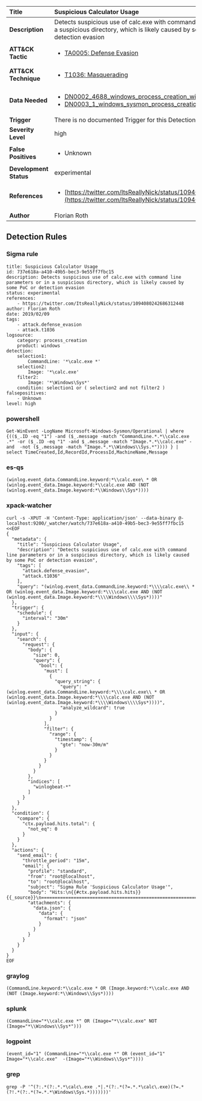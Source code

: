 | Title                    | Suspicious Calculator Usage       |
|:-------------------------|:------------------|
| **Description**          | Detects suspicious use of calc.exe with command line parameters or in a suspicious directory, which is likely caused by some PoC or detection evasion |
| **ATT&amp;CK Tactic**    |  <ul><li>[TA0005: Defense Evasion](https://attack.mitre.org/tactics/TA0005)</li></ul>  |
| **ATT&amp;CK Technique** | <ul><li>[T1036: Masquerading](https://attack.mitre.org/techniques/T1036)</li></ul>  |
| **Data Needed**          | <ul><li>[DN0002_4688_windows_process_creation_with_commandline](../Data_Needed/DN0002_4688_windows_process_creation_with_commandline.md)</li><li>[DN0003_1_windows_sysmon_process_creation](../Data_Needed/DN0003_1_windows_sysmon_process_creation.md)</li></ul>  |
| **Trigger**              |  There is no documented Trigger for this Detection Rule yet  |
| **Severity Level**       | high |
| **False Positives**      | <ul><li>Unknown</li></ul>  |
| **Development Status**   | experimental |
| **References**           | <ul><li>[https://twitter.com/ItsReallyNick/status/1094080242686312448](https://twitter.com/ItsReallyNick/status/1094080242686312448)</li></ul>  |
| **Author**               | Florian Roth |


## Detection Rules

### Sigma rule

```
title: Suspicious Calculator Usage
id: 737e618a-a410-49b5-bec3-9e55ff7fbc15
description: Detects suspicious use of calc.exe with command line parameters or in a suspicious directory, which is likely caused by some PoC or detection evasion
status: experimental
references:
    - https://twitter.com/ItsReallyNick/status/1094080242686312448
author: Florian Roth
date: 2019/02/09
tags:
    - attack.defense_evasion
    - attack.t1036
logsource:
    category: process_creation
    product: windows
detection:
    selection1:
        CommandLine: '*\calc.exe *'
    selection2:
        Image: '*\calc.exe'
    filter2:
        Image: '*\Windows\Sys*'
    condition: selection1 or ( selection2 and not filter2 )
falsepositives:
    - Unknown
level: high

```





### powershell
    
```
Get-WinEvent -LogName Microsoft-Windows-Sysmon/Operational | where {(($_.ID -eq "1") -and ($_.message -match "CommandLine.*.*\\calc.exe .*" -or ($_.ID -eq "1" -and $_.message -match "Image.*.*\\calc.exe" -and  -not ($_.message -match "Image.*.*\\Windows\\Sys.*")))) } | select TimeCreated,Id,RecordId,ProcessId,MachineName,Message
```


### es-qs
    
```
(winlog.event_data.CommandLine.keyword:*\\calc.exe\ * OR (winlog.event_data.Image.keyword:*\\calc.exe AND (NOT (winlog.event_data.Image.keyword:*\\Windows\\Sys*))))
```


### xpack-watcher
    
```
curl -s -XPUT -H 'Content-Type: application/json' --data-binary @- localhost:9200/_watcher/watch/737e618a-a410-49b5-bec3-9e55ff7fbc15 <<EOF
{
  "metadata": {
    "title": "Suspicious Calculator Usage",
    "description": "Detects suspicious use of calc.exe with command line parameters or in a suspicious directory, which is likely caused by some PoC or detection evasion",
    "tags": [
      "attack.defense_evasion",
      "attack.t1036"
    ],
    "query": "(winlog.event_data.CommandLine.keyword:*\\\\calc.exe\\ * OR (winlog.event_data.Image.keyword:*\\\\calc.exe AND (NOT (winlog.event_data.Image.keyword:*\\\\Windows\\\\Sys*))))"
  },
  "trigger": {
    "schedule": {
      "interval": "30m"
    }
  },
  "input": {
    "search": {
      "request": {
        "body": {
          "size": 0,
          "query": {
            "bool": {
              "must": [
                {
                  "query_string": {
                    "query": "(winlog.event_data.CommandLine.keyword:*\\\\calc.exe\\ * OR (winlog.event_data.Image.keyword:*\\\\calc.exe AND (NOT (winlog.event_data.Image.keyword:*\\\\Windows\\\\Sys*))))",
                    "analyze_wildcard": true
                  }
                }
              ],
              "filter": {
                "range": {
                  "timestamp": {
                    "gte": "now-30m/m"
                  }
                }
              }
            }
          }
        },
        "indices": [
          "winlogbeat-*"
        ]
      }
    }
  },
  "condition": {
    "compare": {
      "ctx.payload.hits.total": {
        "not_eq": 0
      }
    }
  },
  "actions": {
    "send_email": {
      "throttle_period": "15m",
      "email": {
        "profile": "standard",
        "from": "root@localhost",
        "to": "root@localhost",
        "subject": "Sigma Rule 'Suspicious Calculator Usage'",
        "body": "Hits:\n{{#ctx.payload.hits.hits}}{{_source}}\n================================================================================\n{{/ctx.payload.hits.hits}}",
        "attachments": {
          "data.json": {
            "data": {
              "format": "json"
            }
          }
        }
      }
    }
  }
}
EOF

```


### graylog
    
```
(CommandLine.keyword:*\\calc.exe * OR (Image.keyword:*\\calc.exe AND (NOT (Image.keyword:*\\Windows\\Sys*))))
```


### splunk
    
```
(CommandLine="*\\calc.exe *" OR (Image="*\\calc.exe" NOT (Image="*\\Windows\\Sys*")))
```


### logpoint
    
```
(event_id="1" (CommandLine="*\\calc.exe *" OR (event_id="1" Image="*\\calc.exe"  -(Image="*\\Windows\\Sys*"))))
```


### grep
    
```
grep -P '^(?:.*(?:.*.*\calc\.exe .*|.*(?:.*(?=.*.*\calc\.exe)(?=.*(?!.*(?:.*(?=.*.*\Windows\Sys.*)))))))'
```



